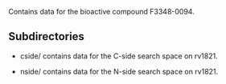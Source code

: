 Contains data for the bioactive compound F3348-0094.

## Subdirectories

- cside/ contains data for the C-side search space on rv1821.

- nside/ contains data for the N-side search space on rv1821.

